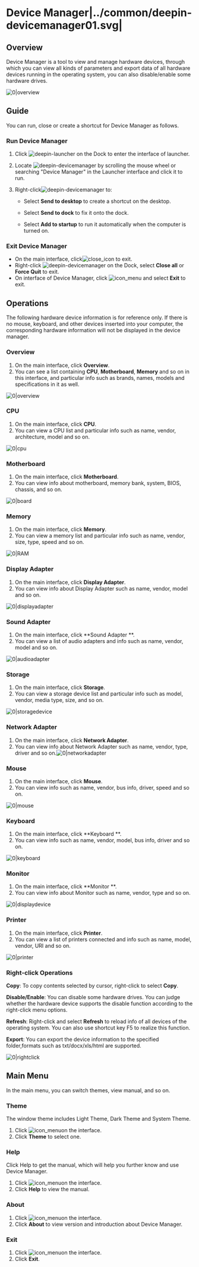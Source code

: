 # Device Manager|../common/deepin-devicemanager01.svg|

## Overview 

Device Manager is a tool to view and manage hardware devices, through which you can view all kinds of parameters and export data of all hardware devices running in the operating system, you can also disable/enable some hardware drives. 

![0|overview](fig/h_overview.png)

## Guide

You can run, close or create a shortcut for Device Manager as follows.

### Run Device Manager

1. Click ![deepin-launcher](../common/deepin-launcher.svg) on the Dock to enter the interface of launcher.

2. Locate ![deepin-devicemanager](../common/deepin-devicemanager.svg) by scrolling the mouse wheel or searching "Device Manager" in the Launcher interface and click it to run. 

3. Right-click![deepin-devicemanager](../common/deepin-devicemanager.svg) to:

   - Select **Send to desktop** to create a shortcut on the desktop.

   - Select  **Send to dock** to fix it onto the dock.

   - Select **Add to startup** to run it automatically when the computer is turned on.

   

### Exit Device Manager

- On the main interface, click![close_icon](../common/close.svg) to exit.
- Right-click ![deepin-devicemanager](../common/deepin-devicemanager.svg)  on the Dock, select **Close all** or **Force Quit** to exit.
- On interface of Device Manager, click ![icon_menu](../common/icon_menu.svg)  and select **Exit** to exit.

## Operations

The following hardware device information is for reference only. If there is no mouse, keyboard, and other devices inserted into your computer, the corresponding hardware information will not be displayed in the device manager.

### Overview

1. On the main interface, click **Overview**.
2. You can see a list containing **CPU**, **Motherboard**, **Memory** and so on in this interface, and particular info such as brands, names, models and specifications in it as well. 

![0|overview](fig/h_overview.png)

### CPU

1. On the main interface, click **CPU**.
2. You can view a CPU list and particular info such as name, vendor, architecture, model and so on. 

![0|cpu](fig/cpu.png)

### Motherboard 

1. On the main interface, click **Motherboard**. 
2. You can view info about motherboard, memory bank, system, BIOS, chassis, and so on.

![0|board](fig/board.png)

### Memory

1. On the main interface, click **Memory**.
2. You can view a memory list and particular info such as name, vendor, size, type, speed and so on.

![0|RAM](fig/RAM.png)

### Display Adapter

1. On the main interface, click **Display Adapter**.
2. You can view info about Display Adapter such as name, vendor, model and so on.

![0|displayadapter](fig/displayadapter.png)

### Sound Adapter

1. On the main interface, click **Sound Adapter **.
2. You can view a list of audio adapters and info such as name, vendor, model and so on.

![0|audioadapter](fig/audioadapter.png)

### Storage

1. On the main interface, click **Storage**.
2. You can view a storage device list and particular info such as model, vendor, media type, size, and so on.

![0|storagedevice](fig/storagedevice.png)

### Network Adapter

1. On the main interface, click **Network Adapter**.
2. You can view info about Network Adapter such as name, vendor, type, driver and so on.![0|networkadapter](fig/networkadapter.png)

### Mouse

1. On the main interface, click **Mouse**.
2. You can view info such as name, vendor, bus info, driver, speed and so on.

![0|mouse](fig/mouse.png)

### Keyboard

1. On the main interface, click **Keyboard **.
2. You can view info such as name, vendor, model, bus info, driver and so on.

![0|keyboard](fig/keyboard.png)

### Monitor

1. On the main interface, click **Monitor **.
2. You can view info about Monitor such as name, vendor, type and so on.

![0|displaydevice](fig/displaydevice.png)

### Printer

1. On the main interface, click **Printer**.
2. You can view a list of printers connected and info such as name, model, vendor, URI and so on.

![0|printer](fig/printer.png)



### Right-click Operations 

**Copy**: To copy contents selected by cursor, right-click to select  **Copy**.

**Disable/Enable**: You can disable some hardware drives. You can judge whether the hardware device supports the disable function according to the right-click menu options. 

**Refresh**: Right-click and select  **Refresh** to reload info of all devices of the operating system. You can also use shortcut key F5 to realize this function.

**Export**: You can export the device information to the specified folder,formats such as txt/docx/xls/html are supported. 

![0|rightclick](fig/rightclick.png)

## Main Menu

In the main menu, you can switch themes, view manual, and so on.

### Theme

The window theme includes Light Theme, Dark Theme and System Theme.

1. Click ![icon_menu](../common/icon_menu.svg)on the interface.
2. Click  **Theme** to select one.


### Help

Click Help to get the manual, which will help you further know and use Device Manager.

1. Click ![icon_menu](../common/icon_menu.svg)on the interface.
2. Click **Help** to view the manual.


### About

1. Click ![icon_menu](../common/icon_menu.svg)on the interface.
2. Click **About** to view version and introduction about Device Manager.

### Exit

1. Click ![icon_menu](../common/icon_menu.svg)on the interface.
2. Click  **Exit**.

